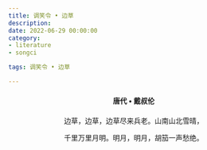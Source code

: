 ```yaml
---
title: 调笑令 • 边草
description:
date: 2022-06-29 00:00:00
category:
- literature
- songci

tags: 调笑令 • 边草

---
```


<div id="poem-author">
    唐代 • 戴叔伦
</div>
<div id="poem-body">
<p class="poem-paragraph">边草，边草，边草尽来兵老。山南山北雪晴，</p>
<p class="poem-paragraph">千里万里月明。明月，明月，胡笳一声愁绝。</p>

</div>

<style>

#poem-author {
    width: 100%;
    text-align: center;
    margin: 20px 0;
    font-weight: bold;
}
#poem-body {
    width: 100%;
    text-align: center;
}
.poem-paragraph {
    font-family: "仿宋"
}

</style>